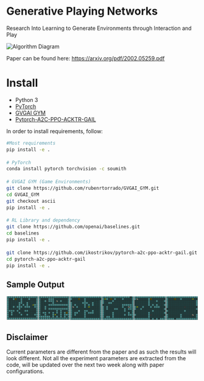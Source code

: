 # Generative Playing Networks
Research Into Learning to Generate Environments through Interaction and Play

![Algorithm Diagram](genplayingnets.png)

Paper can be found here: https://arxiv.org/pdf/2002.05259.pdf

# Install

* Python 3
* [PyTorch](http://pytorch.org/)
* [GVGAI GYM](https://github.com/rubenrtorrado/GVGAI_GYM/tree/ascii)
* [Pytorch-A2C-PPO-ACKTR-GAIL](https://github.com/ikostrikov/pytorch-a2c-ppo-acktr-gail)

In order to install requirements, follow:

```bash
#Most requirements
pip install -e .

# PyTorch
conda install pytorch torchvision -c soumith

# GVGAI GYM (Game Environments)
git clone https://github.com/rubenrtorrado/GVGAI_GYM.git
cd GVGAI_GYM
git checkout ascii
pip install -e .

# RL Library and dependency
git clone https://github.com/openai/baselines.git
cd baselines
pip install -e .

git clone https://github.com/ikostrikov/pytorch-a2c-ppo-acktr-gail.git
cd pytorch-a2c-ppo-acktr-gail
pip install -e .
```

## Sample Output

![Sample Generated Levels](gen_sample.png)

## Disclaimer
Current parameters are different from the paper and as such the results will look different.
Not all the experiment parameters are extracted from the code, will be updated over the next two week along with paper configurations.
